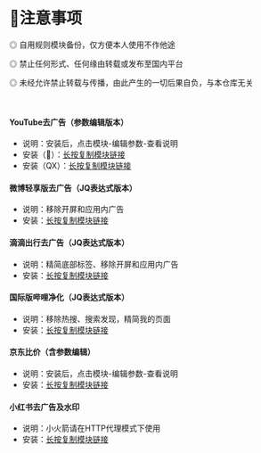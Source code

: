 # 📖注意事项
  ◎ 自用规则模块备份，仅方便本人使用不作他途

  ◎ 禁止任何形式、任何缘由转载或发布至国内平台

  ◎ 未经允许禁止转载与传播，由此产生的一切后果自负，与本仓库无关
  
<br/>

#### YouTube去广告（参数编辑版本）
* 说明：安装后，点击模块-编辑参数-查看说明
* 安装（🚀）：[长按复制模块链接](https://raw.githubusercontent.com/iab0x00/ProxyRules/main/Rewrite/YouTubeNoAd.sgmodule)
* 安装（QX）：[长按复制模块链接](https://raw.githubusercontent.com/iab0x00/ProxyRules/main/Rewrite/YouTubeNoAd.snippet)



#### 微博轻享版去广告（JQ表达式版本）
* 说明：移除开屏和应用内广告
* 安装：[长按复制模块链接](https://raw.githubusercontent.com/iab0x00/ProxyRules/main/Rewrite/WeiboIntl.sgmodule)
  

#### 滴滴出行去广告（JQ表达式版本）
* 说明：精简底部标签、移除开屏和应用内广告
* 安装：[长按复制模块链接](https://raw.githubusercontent.com/iab0x00/ProxyRules/main/Rewrite/DidiNoAd.srmodule)

#### 国际版哔哩净化（JQ表达式版本）
* 说明：移除热搜、搜索发现，精简我的页面
* 安装：[长按复制模块链接](https://raw.githubusercontent.com/iab0x00/ProxyRules/main/Rewrite/BiliIntlClean.sgmodule)

#### 京东比价（含参数编辑）
* 说明：安装后，点击模块-编辑参数-查看说明
* 安装：[长按复制模块链接](https://raw.githubusercontent.com/iab0x00/ProxyRules/main/Rewrite/JD-PRICE.srmodule)


#### 小红书去广告及水印
* 说明：小火箭请在HTTP代理模式下使用
* 安装：[长按复制模块链接](https://raw.githubusercontent.com/iab0x00/ProxyRules/main/Rewrite/RedBook.srmodule)
